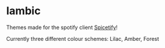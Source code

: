 # Iambic
Themes made for the spotify client [Spicetify](https://spicetify.app/)!

Currently three different colour schemes: Lilac, Amber, Forest
